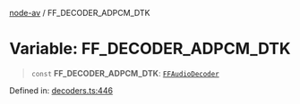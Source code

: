 [node-av](../globals.md) / FF\_DECODER\_ADPCM\_DTK

# Variable: FF\_DECODER\_ADPCM\_DTK

> `const` **FF\_DECODER\_ADPCM\_DTK**: [`FFAudioDecoder`](../type-aliases/FFAudioDecoder.md)

Defined in: [decoders.ts:446](https://github.com/seydx/av/blob/f8631fc881b394300b1479f511d55cf1c370a87f/src/constants/decoders.ts#L446)
